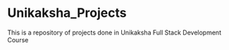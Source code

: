 # Unikaksha_Projects
This is a repository of projects done in Unikaksha  Full Stack Development Course 
